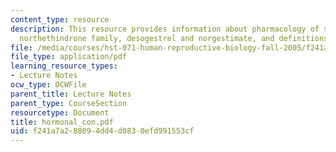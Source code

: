 ```yaml
---
content_type: resource
description: This resource provides information about pharmacology of steroid compounds,
  northethindrone family, desogestrel and norgestimate, and definitions of dose.
file: /media/courses/hst-071-human-reproductive-biology-fall-2005/f241a7a288094dd4d0830efd991553cf_hormonal_con.pdf
file_type: application/pdf
learning_resource_types:
- Lecture Notes
ocw_type: OCWFile
parent_title: Lecture Notes
parent_type: CourseSection
resourcetype: Document
title: hormonal_con.pdf
uid: f241a7a2-8809-4dd4-d083-0efd991553cf
---
```

